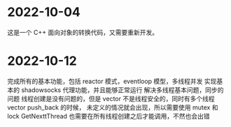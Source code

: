 # 2022-10-04

这是一个 C++ 面向对象的转换代码，又需要重新开发。

# 2022-10-12

完成所有的基本功能，包括 reactor 模式，eventloop 模型，多线程并发
实现基本的 shadowsocks 代理功能，并且能够正常运行
解决多线程基本问题，同步的问题
线程创建是没有问题的，但是 vector 不是线程安全的，同时有多个线程 vector push_back 的时候，
未定义的情况就会出现，所以需要使用 mutex 和 lock
GetNexttThread 也需要在所有线程创建之后才能调用，不然也会出错


